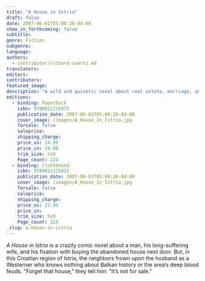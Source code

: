 ```yaml
---
title: "A House in Istria"
draft: false
date: 2007-06-01T05:00:26-04:00
show_in_forthcoming: false
subtitle:
genre: Fiction
subgenre:
language:
authors:
  - contributor/richard-swartz.md
translators:
editors:
contributors:
featured_image:
description: "A wild and quixotic novel about real estate, marriage, and obsession. "
editions:
  - binding: Paperback
    isbn: 9780811216975
    publication_date: 2007-06-01T05:00:26-04:00
    cover_image: /images/A_House_In_Istria.jpg
    forsale: false
    saleprice:
    shipping_charge:
    price_us: 14.95
    price_cn: 19.00
    trim_size: 5x8
    Page_count: 224
  - binding: Clothbound
    isbn: 9780811215015
    publication_date: 2007-06-01T05:00:26-04:00
    cover_image: /images/A_House_In_Istria.jpg
    forsale: false
    saleprice:
    shipping_charge:
    price_us: 23.95
    price_cn:
    trim_size: 5x8
    Page_count: 224
_slug: a-house-in-istria
---
```


_A House in Istria_ is a crazily comic novel about a man, his long-suffering wife, and his fixation with buying the abandoned house next door. But, in this Croatian region of Istria, the neighbors frown upon the husband as a Westerner who knows nothing about Balkan history or the area’s deep blood feuds. "Forget that house," they tell him: "It’s not for sale."

